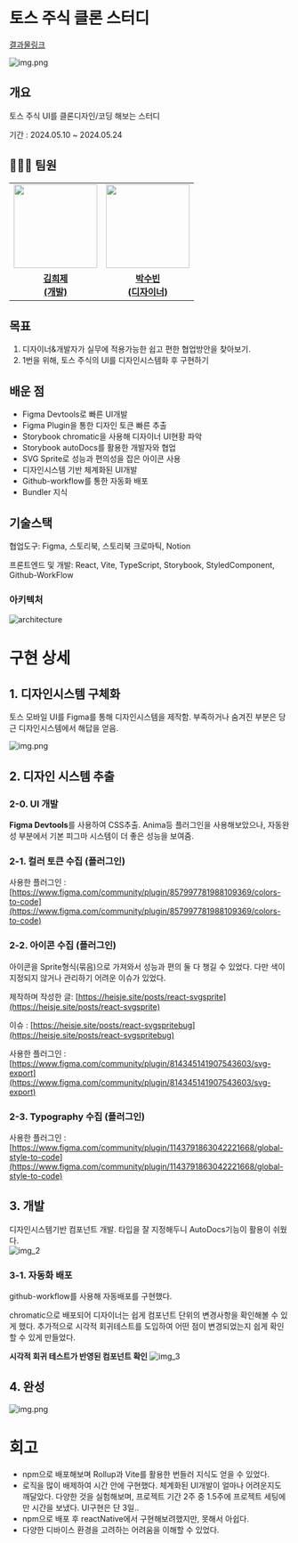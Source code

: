 # 토스 주식 클론 스터디

[결과물링크](https://663f9414d4b5f61567c50725-idusrrwaxm.chromatic.com/?path=/docs/components-app--docs)

![img.png](./assets/img_5.png)

## 개요

토스 주식 UI를 클론디자인/코딩 해보는 스터디

기간 : 2024.05.10 ~ 2024.05.24

## 👩‍👧‍👦 팀원

<table>
 <tr>
    <td align="center"><a href="https://github.com/heisje"><img src="https://avatars.githubusercontent.com/u/109322450?v=4" width="150px;" alt=""></td>
    <td align="center"><a href="https://github.com/ChangJuneKim"><img src="https://avatars.githubusercontent.com/u/77381154?v=4" width="150px;" alt=""></td>
  </tr>
  <tr>
    <td align="center"><a href="https://github.com/heisje"><b>김희제<br>(개발)</b></td>
    <td align="center"><a href="https://github.com/lea-hwang"><b>박수빈<br>(디자이너)</b></td>
  </tr>
</table>

## 목표

1. 디자이너&개발자가 실무에 적용가능한 쉽고 편한 협업방안을 찾아보기.
2. 1번을 위해, 토스 주식의 UI를 디자인시스템화 후 구현하기

## 배운 점

- Figma Devtools로 빠른 UI개발
- Figma Plugin을 통한 디자인 토큰 빠른 추출
- Storybook chromatic을 사용해 디자이너 UI현황 파악
- Storybook autoDocs를 활용한 개발자와 협업
- SVG Sprite로 성능과 편의성을 잡은 아이콘 사용
- 디자인시스템 기반 체계화된 UI개발
- Github-workflow를 통한 자동화 배포
- Bundler 지식

## 기술스택

협업도구: Figma, 스토리북, 스토리북 크로마틱, Notion

프론트엔드 및 개발: React, Vite, TypeScript, Storybook, StyledComponent, Github-WorkFlow

### 아키텍처

![architecture](./assets/architecture.png)

# 구현 상세

## 1. 디자인시스템 구체화

토스 모바일 UI를 Figma를 통해 디자인시스템을 제작함. 부족하거나 숨겨진 부분은 당근 디자인시스템에서 해답을 얻음.

![img.png](./assets/img_1.png)

## 2. 디자인 시스템 추출

### 2-0. UI 개발<br>

**Figma Devtools**를 사용하여 CSS추출. Anima등 플러그인을 사용해보았으나, 자동완성 부분에서 기본 피그마 시스템이 더 좋은 성능을 보여줌.

### 2-1. 컬러 토큰 수집 (플러그인)

사용한
플러그인 : [https://www.figma.com/community/plugin/857997781988109369/colors-to-code](https://www.figma.com/community/plugin/857997781988109369/colors-to-code)

### 2-2. 아이콘 수집 (플러그인)

아이콘을 Sprite형식(묶음)으로 가져와서 성능과 편의 둘 다 챙길 수 있었다. 다만 색이 지정되지 않거나 관리하기 어려운 이슈가 있었다.

제작하며 작성한 글: [https://heisje.site/posts/react-svgsprite](https://heisje.site/posts/react-svgsprite)

이슈 : [https://heisje.site/posts/react-svgspritebug](https://heisje.site/posts/react-svgspritebug)

사용한
플러그인 : [https://www.figma.com/community/plugin/814345141907543603/svg-export](https://www.figma.com/community/plugin/814345141907543603/svg-export)

### 2-3. Typography 수집 (플러그인)

사용한
플러그인 : [https://www.figma.com/community/plugin/1143791863042221668/global-style-to-code](https://www.figma.com/community/plugin/1143791863042221668/global-style-to-code)

## 3. 개발

디자인시스템기반 컴포넌트 개발. 타입을 잘 지정해두니 AutoDocs기능이 활용이 쉬웠다.  
![img_2](./assets/img_2.png)

### 3-1. 자동화 배포

github-workflow를 사용해 자동배포를 구현했다.

chromatic으로 배포되어 디자이너는 쉽게 컴포넌트 단위의 변경사항을 확인해볼 수 있게 했다. 추가적으로 시각적 회귀테스트를 도입하여 어떤 점이 변경되었는지 쉽게 확인할 수 있게 만들었다.

**시각적 회귀 테스트가 반영된 컴포넌트 확인**
![img_3](./assets/img_3.png)

## 4. 완성

![img.png](./assets/img_5.png)

# 회고

- npm으로 배포해보며 Rollup과 Vite를 활용한 번들러 지식도 얻을 수 있었다.
- 로직을 많이 배제하여 시간 안에 구현했다. 체계화된 UI개발이 얼마나 어려운지도 깨달았다. 다양한 것을 실험해보며, 프로젝트 기간 2주 중 1.5주에 프로젝트 세팅에만 시간을 보냈다. UI구현은 단 3일..
- npm으로 배포 후 reactNative에서 구현해보려했지만, 못해서 아쉽다.
- 다양한 디바이스 환경을 고려하는 어려움을 이해할 수 있었다.